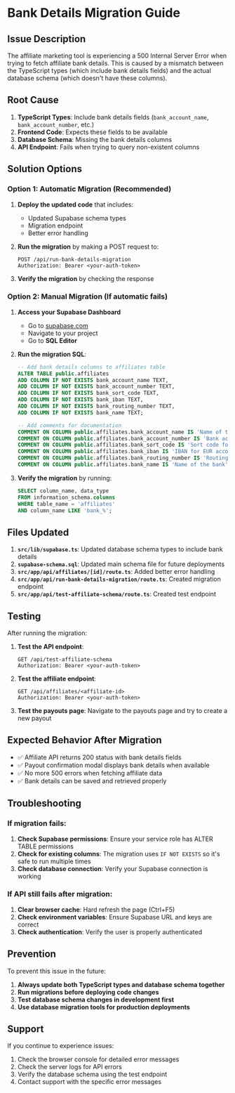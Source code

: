 # Bank Details Migration Guide

## Issue Description

The affiliate marketing tool is experiencing a 500 Internal Server Error when trying to fetch affiliate bank details. This is caused by a mismatch between the TypeScript types (which include bank details fields) and the actual database schema (which doesn't have these columns).

## Root Cause

1. **TypeScript Types**: Include bank details fields (`bank_account_name`, `bank_account_number`, etc.)
2. **Frontend Code**: Expects these fields to be available
3. **Database Schema**: Missing the bank details columns
4. **API Endpoint**: Fails when trying to query non-existent columns

## Solution Options

### Option 1: Automatic Migration (Recommended)

1. **Deploy the updated code** that includes:
   - Updated Supabase schema types
   - Migration endpoint
   - Better error handling

2. **Run the migration** by making a POST request to:
   ```
   POST /api/run-bank-details-migration
   Authorization: Bearer <your-auth-token>
   ```

3. **Verify the migration** by checking the response

### Option 2: Manual Migration (If automatic fails)

1. **Access your Supabase Dashboard**
   - Go to [supabase.com](https://supabase.com)
   - Navigate to your project
   - Go to **SQL Editor**

2. **Run the migration SQL**:
   ```sql
   -- Add bank details columns to affiliates table
   ALTER TABLE public.affiliates 
   ADD COLUMN IF NOT EXISTS bank_account_name TEXT,
   ADD COLUMN IF NOT EXISTS bank_account_number TEXT,
   ADD COLUMN IF NOT EXISTS bank_sort_code TEXT,
   ADD COLUMN IF NOT EXISTS bank_iban TEXT,
   ADD COLUMN IF NOT EXISTS bank_routing_number TEXT,
   ADD COLUMN IF NOT EXISTS bank_name TEXT;

   -- Add comments for documentation
   COMMENT ON COLUMN public.affiliates.bank_account_name IS 'Name of the account holder';
   COMMENT ON COLUMN public.affiliates.bank_account_number IS 'Bank account number (8 digits for UK)';
   COMMENT ON COLUMN public.affiliates.bank_sort_code IS 'Sort code for GBP accounts (format: XX-XX-XX)';
   COMMENT ON COLUMN public.affiliates.bank_iban IS 'IBAN for EUR accounts';
   COMMENT ON COLUMN public.affiliates.bank_routing_number IS 'Routing number for USD accounts (9 digits)';
   COMMENT ON COLUMN public.affiliates.bank_name IS 'Name of the bank';
   ```

3. **Verify the migration** by running:
   ```sql
   SELECT column_name, data_type 
   FROM information_schema.columns 
   WHERE table_name = 'affiliates' 
   AND column_name LIKE 'bank_%';
   ```

## Files Updated

1. **`src/lib/supabase.ts`**: Updated database schema types to include bank details
2. **`supabase-schema.sql`**: Updated main schema file for future deployments
3. **`src/app/api/affiliates/[id]/route.ts`**: Added better error handling
4. **`src/app/api/run-bank-details-migration/route.ts`**: Created migration endpoint
5. **`src/app/api/test-affiliate-schema/route.ts`**: Created test endpoint

## Testing

After running the migration:

1. **Test the API endpoint**:
   ```
   GET /api/test-affiliate-schema
   Authorization: Bearer <your-auth-token>
   ```

2. **Test the affiliate endpoint**:
   ```
   GET /api/affiliates/<affiliate-id>
   Authorization: Bearer <your-auth-token>
   ```

3. **Test the payouts page**: Navigate to the payouts page and try to create a new payout

## Expected Behavior After Migration

- ✅ Affiliate API returns 200 status with bank details fields
- ✅ Payout confirmation modal displays bank details when available
- ✅ No more 500 errors when fetching affiliate data
- ✅ Bank details can be saved and retrieved properly

## Troubleshooting

### If migration fails:

1. **Check Supabase permissions**: Ensure your service role has ALTER TABLE permissions
2. **Check for existing columns**: The migration uses `IF NOT EXISTS` so it's safe to run multiple times
3. **Check database connection**: Verify your Supabase connection is working

### If API still fails after migration:

1. **Clear browser cache**: Hard refresh the page (Ctrl+F5)
2. **Check environment variables**: Ensure Supabase URL and keys are correct
3. **Check authentication**: Verify the user is properly authenticated

## Prevention

To prevent this issue in the future:

1. **Always update both TypeScript types and database schema together**
2. **Run migrations before deploying code changes**
3. **Test database schema changes in development first**
4. **Use database migration tools for production deployments**

## Support

If you continue to experience issues:

1. Check the browser console for detailed error messages
2. Check the server logs for API errors
3. Verify the database schema using the test endpoint
4. Contact support with the specific error messages 